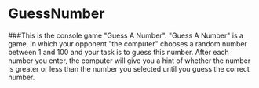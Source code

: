 # GuessNumber
###This is the console game "Guess A Number". "Guess A Number" is a game, in which your opponent "the computer" chooses a random number between 1 and 100 and your task is to guess this number. After each number you enter, the computer will give you a hint of whether the number is greater or less than the number you selected until you guess the correct number.